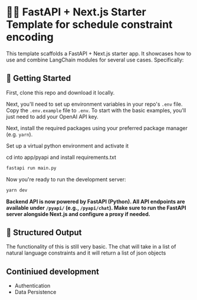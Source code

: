 # 🦜️🔗 FastAPI + Next.js Starter Template for schedule constraint encoding

This template scaffolds a FastAPI + Next.js starter app. It showcases how to use and combine LangChain modules for several
use cases. Specifically:

## 🚀 Getting Started

First, clone this repo and download it locally.

Next, you'll need to set up environment variables in your repo's `.env` file. Copy the `.env.example` file to `.env`.
To start with the basic examples, you'll just need to add your OpenAI API key.

Next, install the required packages using your preferred package manager (e.g. `yarn`).

Set up a virtual python environment and activate it

cd into app/pyapi and install requirements.txt

```bash
fastapi run main.py
```

Now you're ready to run the development server:

```bash
yarn dev
```
**Backend API is now powered by FastAPI (Python). All API endpoints are available under `/pyapi/` (e.g., `/pyapi/chat`). Make sure to run the FastAPI server alongside Next.js and configure a proxy if needed.**

## 🧱 Structured Output

The functionality of this is still very basic. The chat will take in a list of natural language constraints and it will return a list of json objects

## Continiued development

- Authentication
- Data Persistence
